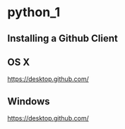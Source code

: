 # python_1

## Installing a Github Client

OS X
---
https://desktop.github.com/

Windows
---
https://desktop.github.com/
